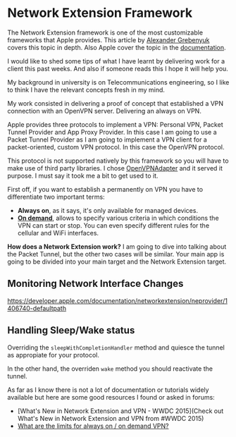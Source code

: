 # Network Extension Framework

[1]: http://kean.github.io/post/network-extensions-into "Title"

The Network Extension framework is one of the most customizable frameworks that Apple provides. This article by [Alexander Grebenyuk][1] covers this topic in depth. Also Apple cover the topic in the [documentation](https://developer.apple.com/documentation/networkextension).

I would like to shed some tips of what I have learnt by delivering work for a client this past weeks. And also if someone reads this I hope it will help you.

My background in university is on Telecommunications engineering, so I like to think I have the relevant concepts fresh in my mind.

My work consisted in delivering a proof of concept that established a VPN connection with an OpenVPN server. Delivering an always on VPN.

Apple provides three protocols to implement a VPN: Personal VPN, Packet Tunnel Provider and App Proxy Provider. In this case I am going to use a Packet Tunnel Provider as I am going to implement a VPN client for a packet-oriented, custom VPN protocol. In this case the OpenVPN protocol.

This protocol is not supported natively by this framework so you will have to make use of third party libraries. I chose [OpenVPNAdapter](https://github.com/ss-abramchuk/OpenVPNAdapter) and it served it purpose. I must say it took me a bit to get used to it.

First off, if you want to establish a permanently on VPN you have to differentiate two important terms:

* **Always on**, as it says, it's only available for managed devices.
* [**On demand**](https://developer.apple.com/documentation/networkextension/personal_vpn/vpn_on_demand_rules), allows to specify various criteria in which conditions the VPN can start or stop. You can even specify different rules for the cellular and WiFi interfaces.

**How does a Network Extension work?** I am going to dive into talking about the Packet Tunnel, but the other two cases will be similar. Your main app is going to be divided into your main target and the Network Extension target.

## Monitoring Network Interface Changes

https://developer.apple.com/documentation/networkextension/neprovider/1406740-defaultpath

## Handling Sleep/Wake status

Overriding the `sleepWithCompletionHandler` method and quiesce the tunnel as appropiate for your protocol.

In the other hand, the overriden `wake` method you should reactivate the tunnel.

As far as I know there is not a lot of documentation or tutorials widely available but here are some good resources I found or asked in forums:

* [What's New in Network Extension and VPN - WWDC 2015](Check out What's New in Network Extension and VPN from #WWDC 2015)
* [What are the limits for always on / on demand VPN?](https://forums.developer.apple.com/thread/122227)
